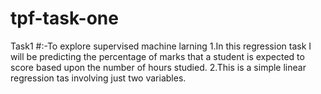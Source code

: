 # tpf-task-one
Task1 #:-To explore supervised machine larning  1.In this regression task I will be predicting the percentage of marks that a student is expected to score based upon the number of hours studied. 2.This is a simple linear regression tas involving just two variables.
